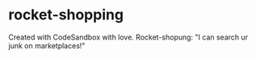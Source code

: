 # rocket-shopping
Created with CodeSandbox with love.
Rocket-shopung: "I can search ur junk on marketplaces!"
